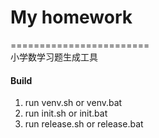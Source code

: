 # My homework  
========================  
小学数学习题生成工具  

#### Build
1. run venv.sh or venv.bat
2. run init.sh or init.bat
3. run release.sh or release.bat  

<!-- ![image](https://raw.githubusercontent.com/yewberry/myspider/master/docs/screenshot.png) -->